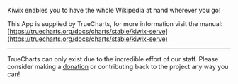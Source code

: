 Kiwix enables you to have the whole Wikipedia at hand wherever you go!

This App is supplied by TrueCharts, for more information visit the manual: [https://truecharts.org/docs/charts/stable/kiwix-serve](https://truecharts.org/docs/charts/stable/kiwix-serve)

---

TrueCharts can only exist due to the incredible effort of our staff.
Please consider making a [donation](https://truecharts.org/docs/about/sponsor) or contributing back to the project any way you can!
